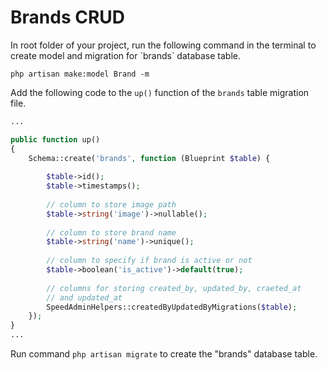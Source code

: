 # Brands CRUD

In root folder of your project, run the following command in the terminal to create model and migration for \`brands\` database table.

```text
php artisan make:model Brand -m
```

Add the following code to the `up()` function of the `brands` table migration file.

```php
...

public function up()
{
    Schema::create('brands', function (Blueprint $table) {
        
        $table->id();
        $table->timestamps();
        
        // column to store image path
        $table->string('image')->nullable();
        
        // column to store brand name
        $table->string('name')->unique();
        
        // column to specify if brand is active or not
        $table->boolean('is_active')->default(true);
        
        // columns for storing created_by, updated_by, craeted_at 
        // and updated_at
        SpeedAdminHelpers::createdByUpdatedByMigrations($table);
    });
}
...
```

Run command `php artisan migrate` to create the "brands" database table.

